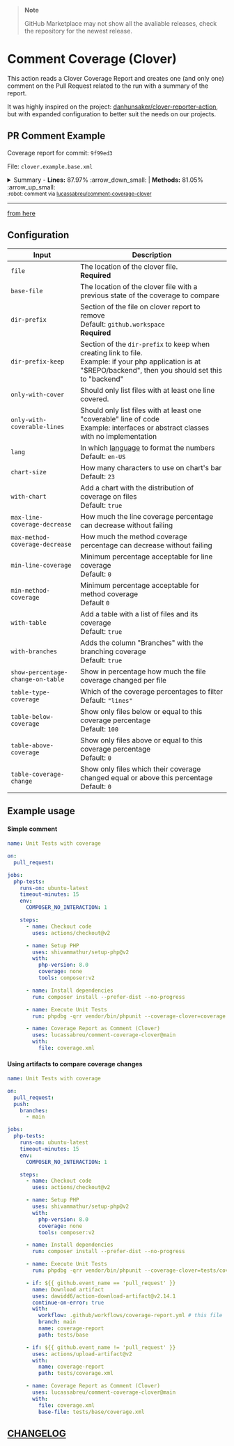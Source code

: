 > **Note**
> 
> GitHub Marketplace may not show all the avaliable releases, check the repository for the newest release.

Comment Coverage (Clover)
=========================

This action reads a Clover Coverage Report and creates one (and only one) comment on the Pull Request
related to the run with a summary of the report.

It was highly inspired on the project: [danhunsaker/clover-reporter-action],
but with expanded configuration to better suit the needs on our projects.

PR Comment Example
------------------

Coverage report for commit: `9f99ed3`

File: `clover.example.base.xml`

  <details><summary>Summary - <b>Lines:</b> <span title="1,894 out of 2,153">87.97%</span> <span title="Was 88.03%, now is 87.97%">:arrow_down_small:</span> | <b>Methods:</b> <span title="355 out of 438">81.05%</span> <span title="Was 81.01%, now is 81.05%">:arrow_up_small:</span></summary><br/><table><thead><tr><th>Files</th><th>Lines</th><th>Methods</th><th>Branches</th></tr></thead><tbody><tr><td colspan=4><b>src/main/php/PHPMD</b></td></tr><tr><td>&nbsp; &nbsp;<a href="https://github.com/lucassabreu/comment-coverage-clover/blob/8a14a4f05af18bdc1376ec78fc148813204c2e7d/src/main/php/PHPMD/AbstractNode.php">AbstractNode.php</a></td><td><span title="37 out of 43">86.05%</span></td><td><span title="12 out of 17">70.59%</span></td><td><span title="0 out of 0">-</span></td></tr><tr><td>&nbsp; &nbsp;<a href="https://github.com/lucassabreu/comment-coverage-clover/blob/8a14a4f05af18bdc1376ec78fc148813204c2e7d/src/main/php/PHPMD/AbstractRenderer.php">AbstractRenderer.php</a></td><td><span title="2 out of 2">100.00%</span></td><td><span title="2 out of 2">100.00%</span></td><td><span title="0 out of 0">-</span></td></tr><tr><td>&nbsp; &nbsp;<a href="https://github.com/lucassabreu/comment-coverage-clover/blob/8a14a4f05af18bdc1376ec78fc148813204c2e7d/src/main/php/PHPMD/AbstractRule.php">AbstractRule.php</a></td><td><span title="28 out of 35">80.00%</span></td><td><span title="18 out of 25">72.00%</span></td><td><span title="0 out of 0">-</span></td></tr><tr><td>&nbsp; &nbsp;<a href="https://github.com/lucassabreu/comment-coverage-clover/blob/8a14a4f05af18bdc1376ec78fc148813204c2e7d/src/main/php/PHPMD/PHPMD.php">PHPMD.php</a></td><td><span title="28 out of 31">90.32%</span></td><td><span title="9 out of 12">75.00%</span></td><td><span title="0 out of 0">-</span></td></tr><tr><td>&nbsp; &nbsp;<a href="https://github.com/lucassabreu/comment-coverage-clover/blob/8a14a4f05af18bdc1376ec78fc148813204c2e7d/src/main/php/PHPMD/Parser.php">Parser.php</a></td><td><span title="33 out of 37">89.19%</span></td><td><span title="13 out of 14">92.86%</span></td><td><span title="0 out of 0">-</span></td></tr><tr><td>&nbsp; &nbsp;<a href="https://github.com/lucassabreu/comment-coverage-clover/blob/8a14a4f05af18bdc1376ec78fc148813204c2e7d/src/main/php/PHPMD/ParserFactory.php">ParserFactory.php</a></td><td><span title="29 out of 32">90.63%</span></td><td><span title="5 out of 7">71.43%</span></td><td><span title="0 out of 0">-</span></td></tr><tr><td>&nbsp; &nbsp;<a href="https://github.com/lucassabreu/comment-coverage-clover/blob/8a14a4f05af18bdc1376ec78fc148813204c2e7d/src/main/php/PHPMD/ProcessingError.php">ProcessingError.php</a></td><td><span title="9 out of 9">100.00%</span></td><td><span title="4 out of 4">100.00%</span></td><td><span title="0 out of 0">-</span></td></tr><tr><td>&nbsp; &nbsp;<a href="https://github.com/lucassabreu/comment-coverage-clover/blob/8a14a4f05af18bdc1376ec78fc148813204c2e7d/src/main/php/PHPMD/Report.php">Report.php</a></td><td><span title="24 out of 24">100.00%</span></td><td><span title="10 out of 10">100.00%</span></td><td><span title="0 out of 0">-</span></td></tr><tr><td>&nbsp; &nbsp;<a href="https://github.com/lucassabreu/comment-coverage-clover/blob/8a14a4f05af18bdc1376ec78fc148813204c2e7d/src/main/php/PHPMD/RuleSet.php">RuleSet.php</a></td><td><span title="27 out of 31">87.10%</span></td><td><span title="10 out of 14">71.43%</span></td><td><span title="0 out of 0">-</span></td></tr><tr><td>&nbsp; &nbsp;<a href="https://github.com/lucassabreu/comment-coverage-clover/blob/8a14a4f05af18bdc1376ec78fc148813204c2e7d/src/main/php/PHPMD/RuleSetFactory.php">RuleSetFactory.php</a></td><td><span title="157 out of 163">96.32%</span></td><td><span title="19 out of 22">86.36%</span></td><td><span title="0 out of 0">-</span></td></tr><tr><td>&nbsp; &nbsp;<a href="https://github.com/lucassabreu/comment-coverage-clover/blob/8a14a4f05af18bdc1376ec78fc148813204c2e7d/src/main/php/PHPMD/RuleViolation.php">RuleViolation.php</a></td><td><span title="22 out of 30">73.33%</span></td><td><span title="4 out of 12">33.33%</span></td><td><span title="0 out of 0">-</span></td></tr><tr><td colspan=4><b>src/main/php/PHPMD/Baseline</b></td></tr><tr><td>&nbsp; &nbsp;<a href="https://github.com/lucassabreu/comment-coverage-clover/blob/8a14a4f05af18bdc1376ec78fc148813204c2e7d/src/main/php/PHPMD/Baseline/BaselineFileFinder.php">BaselineFileFinder.php</a></td><td><span title="20 out of 20">100.00%</span></td><td><span title="5 out of 5">100.00%</span></td><td><span title="0 out of 0">-</span></td></tr><tr><td>&nbsp; &nbsp;<a href="https://github.com/lucassabreu/comment-coverage-clover/blob/8a14a4f05af18bdc1376ec78fc148813204c2e7d/src/main/php/PHPMD/Baseline/BaselineSet.php">BaselineSet.php</a></td><td><span title="8 out of 8">100.00%</span></td><td><span title="2 out of 2">100.00%</span></td><td><span title="0 out of 0">-</span></td></tr><tr><td>&nbsp; &nbsp;<a href="https://github.com/lucassabreu/comment-coverage-clover/blob/8a14a4f05af18bdc1376ec78fc148813204c2e7d/src/main/php/PHPMD/Baseline/BaselineSetFactory.php">BaselineSetFactory.php</a></td><td><span title="21 out of 21">100.00%</span></td><td><span title="1 out of 1">100.00%</span></td><td><span title="0 out of 0">-</span></td></tr><tr><td>&nbsp; &nbsp;<a href="https://github.com/lucassabreu/comment-coverage-clover/blob/8a14a4f05af18bdc1376ec78fc148813204c2e7d/src/main/php/PHPMD/Baseline/BaselineValidator.php">BaselineValidator.php</a></td><td><span title="11 out of 11">100.00%</span></td><td><span title="2 out of 2">100.00%</span></td><td><span title="0 out of 0">-</span></td></tr><tr><td>&nbsp; &nbsp;<a href="https://github.com/lucassabreu/comment-coverage-clover/blob/8a14a4f05af18bdc1376ec78fc148813204c2e7d/src/main/php/PHPMD/Baseline/ViolationBaseline.php">ViolationBaseline.php</a></td><td><span title="6 out of 6">100.00%</span></td><td><span title="4 out of 4">100.00%</span></td><td><span title="0 out of 0">-</span></td></tr><tr><td colspan=4><b>src/main/php/PHPMD/Exception</b></td></tr><tr><td>&nbsp; &nbsp;<a href="https://github.com/lucassabreu/comment-coverage-clover/blob/8a14a4f05af18bdc1376ec78fc148813204c2e7d/src/main/php/PHPMD/Exception/RuleClassFileNotFoundException.php">RuleClassFileNotFoundException.php</a></td><td><span title="1 out of 1">100.00%</span></td><td><span title="1 out of 1">100.00%</span></td><td><span title="0 out of 0">-</span></td></tr><tr><td>&nbsp; &nbsp;<a href="https://github.com/lucassabreu/comment-coverage-clover/blob/8a14a4f05af18bdc1376ec78fc148813204c2e7d/src/main/php/PHPMD/Exception/RuleClassNotFoundException.php">RuleClassNotFoundException.php</a></td><td><span title="1 out of 1">100.00%</span></td><td><span title="1 out of 1">100.00%</span></td><td><span title="0 out of 0">-</span></td></tr><tr><td>&nbsp; &nbsp;<a href="https://github.com/lucassabreu/comment-coverage-clover/blob/8a14a4f05af18bdc1376ec78fc148813204c2e7d/src/main/php/PHPMD/Exception/RuleSetNotFoundException.php">RuleSetNotFoundException.php</a></td><td><span title="1 out of 1">100.00%</span></td><td><span title="1 out of 1">100.00%</span></td><td><span title="0 out of 0">-</span></td></tr><tr><td colspan=4><b>src/main/php/PHPMD/Node</b></td></tr><tr><td>&nbsp; &nbsp;<a href="https://github.com/lucassabreu/comment-coverage-clover/blob/8a14a4f05af18bdc1376ec78fc148813204c2e7d/src/main/php/PHPMD/Node/ASTNode.php">ASTNode.php</a></td><td><span title="9 out of 9">100.00%</span></td><td><span title="8 out of 8">100.00%</span></td><td><span title="0 out of 0">-</span></td></tr><tr><td>&nbsp; &nbsp;<a href="https://github.com/lucassabreu/comment-coverage-clover/blob/8a14a4f05af18bdc1376ec78fc148813204c2e7d/src/main/php/PHPMD/Node/AbstractCallableNode.php">AbstractCallableNode.php</a></td><td><span title="2 out of 2">100.00%</span></td><td><span title="2 out of 2">100.00%</span></td><td><span title="0 out of 0">-</span></td></tr><tr><td>&nbsp; &nbsp;<a href="https://github.com/lucassabreu/comment-coverage-clover/blob/8a14a4f05af18bdc1376ec78fc148813204c2e7d/src/main/php/PHPMD/Node/AbstractNode.php">AbstractNode.php</a></td><td><span title="3 out of 3">100.00%</span></td><td><span title="1 out of 1">100.00%</span></td><td><span title="0 out of 0">-</span></td></tr><tr><td>&nbsp; &nbsp;<a href="https://github.com/lucassabreu/comment-coverage-clover/blob/8a14a4f05af18bdc1376ec78fc148813204c2e7d/src/main/php/PHPMD/Node/AbstractTypeNode.php">AbstractTypeNode.php</a></td><td><span title="14 out of 14">100.00%</span></td><td><span title="7 out of 7">100.00%</span></td><td><span title="0 out of 0">-</span></td></tr><tr><td>&nbsp; &nbsp;<a href="https://github.com/lucassabreu/comment-coverage-clover/blob/8a14a4f05af18bdc1376ec78fc148813204c2e7d/src/main/php/PHPMD/Node/Annotation.php">Annotation.php</a></td><td><span title="12 out of 12">100.00%</span></td><td><span title="3 out of 3">100.00%</span></td><td><span title="0 out of 0">-</span></td></tr><tr><td>&nbsp; &nbsp;<a href="https://github.com/lucassabreu/comment-coverage-clover/blob/8a14a4f05af18bdc1376ec78fc148813204c2e7d/src/main/php/PHPMD/Node/Annotations.php">Annotations.php</a></td><td><span title="9 out of 9">100.00%</span></td><td><span title="2 out of 2">100.00%</span></td><td><span title="0 out of 0">-</span></td></tr><tr><td>&nbsp; &nbsp;<a href="https://github.com/lucassabreu/comment-coverage-clover/blob/8a14a4f05af18bdc1376ec78fc148813204c2e7d/src/main/php/PHPMD/Node/ClassNode.php">ClassNode.php</a></td><td><span title="1 out of 1">100.00%</span></td><td><span title="1 out of 1">100.00%</span></td><td><span title="0 out of 0">-</span></td></tr><tr><td>&nbsp; &nbsp;<a href="https://github.com/lucassabreu/comment-coverage-clover/blob/8a14a4f05af18bdc1376ec78fc148813204c2e7d/src/main/php/PHPMD/Node/FunctionNode.php">FunctionNode.php</a></td><td><span title="2 out of 4">50.00%</span></td><td><span title="2 out of 4">50.00%</span></td><td><span title="0 out of 0">-</span></td></tr><tr><td>&nbsp; &nbsp;<a href="https://github.com/lucassabreu/comment-coverage-clover/blob/8a14a4f05af18bdc1376ec78fc148813204c2e7d/src/main/php/PHPMD/Node/InterfaceNode.php">InterfaceNode.php</a></td><td><span title="1 out of 1">100.00%</span></td><td><span title="1 out of 1">100.00%</span></td><td><span title="0 out of 0">-</span></td></tr><tr><td>&nbsp; &nbsp;<a href="https://github.com/lucassabreu/comment-coverage-clover/blob/8a14a4f05af18bdc1376ec78fc148813204c2e7d/src/main/php/PHPMD/Node/MethodNode.php">MethodNode.php</a></td><td><span title="32 out of 32">100.00%</span></td><td><span title="8 out of 8">100.00%</span></td><td><span title="0 out of 0">-</span></td></tr><tr><td>&nbsp; &nbsp;<a href="https://github.com/lucassabreu/comment-coverage-clover/blob/8a14a4f05af18bdc1376ec78fc148813204c2e7d/src/main/php/PHPMD/Node/TraitNode.php">TraitNode.php</a></td><td><span title="1 out of 1">100.00%</span></td><td><span title="1 out of 1">100.00%</span></td><td><span title="0 out of 0">-</span></td></tr><tr><td colspan=4><b>src/main/php/PHPMD/Renderer</b></td></tr><tr><td>&nbsp; &nbsp;<a href="https://github.com/lucassabreu/comment-coverage-clover/blob/8a14a4f05af18bdc1376ec78fc148813204c2e7d/src/main/php/PHPMD/Renderer/BaselineRenderer.php">BaselineRenderer.php</a></td><td><span title="20 out of 20">100.00%</span></td><td><span title="2 out of 2">100.00%</span></td><td><span title="0 out of 0">-</span></td></tr><tr><td>&nbsp; &nbsp;<a href="https://github.com/lucassabreu/comment-coverage-clover/blob/8a14a4f05af18bdc1376ec78fc148813204c2e7d/src/main/php/PHPMD/Renderer/GitHubRenderer.php">GitHubRenderer.php</a></td><td><span title="15 out of 15">100.00%</span></td><td><span title="1 out of 1">100.00%</span></td><td><span title="0 out of 0">-</span></td></tr><tr><td>&nbsp; &nbsp;<a href="https://github.com/lucassabreu/comment-coverage-clover/blob/8a14a4f05af18bdc1376ec78fc148813204c2e7d/src/main/php/PHPMD/Renderer/HTMLRenderer.php">HTMLRenderer.php</a></td><td><span title="102 out of 119">85.71%</span></td><td><span title="7 out of 11">63.64%</span></td><td><span title="0 out of 0">-</span></td></tr><tr><td>&nbsp; &nbsp;<a href="https://github.com/lucassabreu/comment-coverage-clover/blob/8a14a4f05af18bdc1376ec78fc148813204c2e7d/src/main/php/PHPMD/Renderer/JSONRenderer.php">JSONRenderer.php</a></td><td><span title="39 out of 39">100.00%</span></td><td><span title="5 out of 5">100.00%</span></td><td><span title="0 out of 0">-</span></td></tr><tr><td>&nbsp; &nbsp;<a href="https://github.com/lucassabreu/comment-coverage-clover/blob/8a14a4f05af18bdc1376ec78fc148813204c2e7d/src/main/php/PHPMD/Renderer/RendererFactory.php">RendererFactory.php</a></td><td><span title="4 out of 4">100.00%</span></td><td><span title="1 out of 1">100.00%</span></td><td><span title="0 out of 0">-</span></td></tr><tr><td>&nbsp; &nbsp;<a href="https://github.com/lucassabreu/comment-coverage-clover/blob/8a14a4f05af18bdc1376ec78fc148813204c2e7d/src/main/php/PHPMD/Renderer/SARIFRenderer.php">SARIFRenderer.php</a></td><td><span title="60 out of 61">98.36%</span></td><td><span title="4 out of 5">80.00%</span></td><td><span title="0 out of 0">-</span></td></tr><tr><td>&nbsp; &nbsp;<a href="https://github.com/lucassabreu/comment-coverage-clover/blob/8a14a4f05af18bdc1376ec78fc148813204c2e7d/src/main/php/PHPMD/Renderer/TextRenderer.php">TextRenderer.php</a></td><td><span title="13 out of 13">100.00%</span></td><td><span title="1 out of 1">100.00%</span></td><td><span title="0 out of 0">-</span></td></tr><tr><td>&nbsp; &nbsp;<a href="https://github.com/lucassabreu/comment-coverage-clover/blob/8a14a4f05af18bdc1376ec78fc148813204c2e7d/src/main/php/PHPMD/Renderer/XMLRenderer.php">XMLRenderer.php</a></td><td><span title="41 out of 41">100.00%</span></td><td><span title="3 out of 3">100.00%</span></td><td><span title="0 out of 0">-</span></td></tr><tr><td colspan=4><b>src/main/php/PHPMD/Rule</b></td></tr><tr><td>&nbsp; &nbsp;<a href="https://github.com/lucassabreu/comment-coverage-clover/blob/8a14a4f05af18bdc1376ec78fc148813204c2e7d/src/main/php/PHPMD/Rule/AbstractLocalVariable.php">AbstractLocalVariable.php</a></td><td><span title="62 out of 71">87.32%</span></td><td><span title="9 out of 13">69.23%</span></td><td><span title="0 out of 0">-</span></td></tr><tr><td>&nbsp; &nbsp;<a href="https://github.com/lucassabreu/comment-coverage-clover/blob/8a14a4f05af18bdc1376ec78fc148813204c2e7d/src/main/php/PHPMD/Rule/CyclomaticComplexity.php">CyclomaticComplexity.php</a></td><td><span title="10 out of 10">100.00%</span></td><td><span title="1 out of 1">100.00%</span></td><td><span title="0 out of 0">-</span></td></tr><tr><td>&nbsp; &nbsp;<a href="https://github.com/lucassabreu/comment-coverage-clover/blob/8a14a4f05af18bdc1376ec78fc148813204c2e7d/src/main/php/PHPMD/Rule/ExcessivePublicCount.php">ExcessivePublicCount.php</a></td><td><span title="10 out of 10">100.00%</span></td><td><span title="1 out of 1">100.00%</span></td><td><span title="0 out of 0">-</span></td></tr><tr><td>&nbsp; &nbsp;<a href="https://github.com/lucassabreu/comment-coverage-clover/blob/8a14a4f05af18bdc1376ec78fc148813204c2e7d/src/main/php/PHPMD/Rule/UnusedFormalParameter.php">UnusedFormalParameter.php</a></td><td><span title="55 out of 55">100.00%</span></td><td><span title="10 out of 10">100.00%</span></td><td><span title="0 out of 0">-</span></td></tr><tr><td>&nbsp; &nbsp;<a href="https://github.com/lucassabreu/comment-coverage-clover/blob/8a14a4f05af18bdc1376ec78fc148813204c2e7d/src/main/php/PHPMD/Rule/UnusedLocalVariable.php">UnusedLocalVariable.php</a></td><td><span title="63 out of 65">96.92%</span></td><td><span title="11 out of 13">84.62%</span></td><td><span title="0 out of 0">-</span></td></tr><tr><td>&nbsp; &nbsp;<a href="https://github.com/lucassabreu/comment-coverage-clover/blob/8a14a4f05af18bdc1376ec78fc148813204c2e7d/src/main/php/PHPMD/Rule/UnusedPrivateField.php">UnusedPrivateField.php</a></td><td><span title="42 out of 43">97.67%</span></td><td><span title="8 out of 9">88.89%</span></td><td><span title="0 out of 0">-</span></td></tr><tr><td>&nbsp; &nbsp;<a href="https://github.com/lucassabreu/comment-coverage-clover/blob/8a14a4f05af18bdc1376ec78fc148813204c2e7d/src/main/php/PHPMD/Rule/UnusedPrivateMethod.php">UnusedPrivateMethod.php</a></td><td><span title="25 out of 25">100.00%</span></td><td><span title="6 out of 6">100.00%</span></td><td><span title="0 out of 0">-</span></td></tr><tr><td colspan=4><b>src/main/php/PHPMD/Rule/CleanCode</b></td></tr><tr><td>&nbsp; &nbsp;<a href="https://github.com/lucassabreu/comment-coverage-clover/blob/8a14a4f05af18bdc1376ec78fc148813204c2e7d/src/main/php/PHPMD/Rule/CleanCode/DuplicatedArrayKey.php">DuplicatedArrayKey.php</a></td><td><span title="27 out of 32">84.38%</span></td><td><span title="2 out of 4">50.00%</span></td><td><span title="0 out of 0">-</span></td></tr><tr><td>&nbsp; &nbsp;<a href="https://github.com/lucassabreu/comment-coverage-clover/blob/8a14a4f05af18bdc1376ec78fc148813204c2e7d/src/main/php/PHPMD/Rule/CleanCode/ElseExpression.php">ElseExpression.php</a></td><td><span title="9 out of 10">90.00%</span></td><td><span title="2 out of 3">66.67%</span></td><td><span title="0 out of 0">-</span></td></tr><tr><td>&nbsp; &nbsp;<a href="https://github.com/lucassabreu/comment-coverage-clover/blob/8a14a4f05af18bdc1376ec78fc148813204c2e7d/src/main/php/PHPMD/Rule/CleanCode/ErrorControlOperator.php">ErrorControlOperator.php</a></td><td><span title="3 out of 3">100.00%</span></td><td><span title="1 out of 1">100.00%</span></td><td><span title="0 out of 0">-</span></td></tr><tr><td>&nbsp; &nbsp;<a href="https://github.com/lucassabreu/comment-coverage-clover/blob/8a14a4f05af18bdc1376ec78fc148813204c2e7d/src/main/php/PHPMD/Rule/CleanCode/IfStatementAssignment.php">IfStatementAssignment.php</a></td><td><span title="19 out of 20">95.00%</span></td><td><span title="4 out of 5">80.00%</span></td><td><span title="0 out of 0">-</span></td></tr><tr><td>&nbsp; &nbsp;<a href="https://github.com/lucassabreu/comment-coverage-clover/blob/8a14a4f05af18bdc1376ec78fc148813204c2e7d/src/main/php/PHPMD/Rule/CleanCode/MissingImport.php">MissingImport.php</a></td><td><span title="15 out of 16">93.75%</span></td><td><span title="2 out of 3">66.67%</span></td><td><span title="0 out of 0">-</span></td></tr><tr><td>&nbsp; &nbsp;<a href="https://github.com/lucassabreu/comment-coverage-clover/blob/8a14a4f05af18bdc1376ec78fc148813204c2e7d/src/main/php/PHPMD/Rule/CleanCode/StaticAccess.php">StaticAccess.php</a></td><td><span title="22 out of 22">100.00%</span></td><td><span title="7 out of 7">100.00%</span></td><td><span title="0 out of 0">-</span></td></tr><tr><td>&nbsp; &nbsp;<a href="https://github.com/lucassabreu/comment-coverage-clover/blob/8a14a4f05af18bdc1376ec78fc148813204c2e7d/src/main/php/PHPMD/Rule/CleanCode/UndefinedVariable.php">UndefinedVariable.php</a></td><td><span title="66 out of 75">88.00%</span></td><td><span title="9 out of 14">64.29%</span></td><td><span title="0 out of 0">-</span></td></tr><tr><td colspan=4><b>src/main/php/PHPMD/Rule/Controversial</b></td></tr><tr><td>&nbsp; &nbsp;<a href="https://github.com/lucassabreu/comment-coverage-clover/blob/8a14a4f05af18bdc1376ec78fc148813204c2e7d/src/main/php/PHPMD/Rule/Controversial/CamelCaseMethodName.php">CamelCaseMethodName.php</a></td><td><span title="11 out of 11">100.00%</span></td><td><span title="2 out of 2">100.00%</span></td><td><span title="0 out of 0">-</span></td></tr><tr><td>&nbsp; &nbsp;<a href="https://github.com/lucassabreu/comment-coverage-clover/blob/8a14a4f05af18bdc1376ec78fc148813204c2e7d/src/main/php/PHPMD/Rule/Controversial/CamelCaseParameterName.php">CamelCaseParameterName.php</a></td><td><span title="8 out of 8">100.00%</span></td><td><span title="2 out of 2">100.00%</span></td><td><span title="0 out of 0">-</span></td></tr><tr><td>&nbsp; &nbsp;<a href="https://github.com/lucassabreu/comment-coverage-clover/blob/8a14a4f05af18bdc1376ec78fc148813204c2e7d/src/main/php/PHPMD/Rule/Controversial/CamelCasePropertyName.php">CamelCasePropertyName.php</a></td><td><span title="10 out of 10">100.00%</span></td><td><span title="1 out of 1">100.00%</span></td><td><span title="0 out of 0">-</span></td></tr><tr><td>&nbsp; &nbsp;<a href="https://github.com/lucassabreu/comment-coverage-clover/blob/8a14a4f05af18bdc1376ec78fc148813204c2e7d/src/main/php/PHPMD/Rule/Controversial/CamelCaseVariableName.php">CamelCaseVariableName.php</a></td><td><span title="15 out of 16">93.75%</span></td><td><span title="1 out of 2">50.00%</span></td><td><span title="0 out of 0">-</span></td></tr><tr><td colspan=4><b>src/main/php/PHPMD/Rule/Design</b></td></tr><tr><td>&nbsp; &nbsp;<a href="https://github.com/lucassabreu/comment-coverage-clover/blob/8a14a4f05af18bdc1376ec78fc148813204c2e7d/src/main/php/PHPMD/Rule/Design/CountInLoopExpression.php">CountInLoopExpression.php</a></td><td><span title="28 out of 30">93.33%</span></td><td><span title="4 out of 5">80.00%</span></td><td><span title="0 out of 0">-</span></td></tr><tr><td>&nbsp; &nbsp;<a href="https://github.com/lucassabreu/comment-coverage-clover/blob/8a14a4f05af18bdc1376ec78fc148813204c2e7d/src/main/php/PHPMD/Rule/Design/CouplingBetweenObjects.php">CouplingBetweenObjects.php</a></td><td><span title="4 out of 4">100.00%</span></td><td><span title="1 out of 1">100.00%</span></td><td><span title="0 out of 0">-</span></td></tr><tr><td>&nbsp; &nbsp;<a href="https://github.com/lucassabreu/comment-coverage-clover/blob/8a14a4f05af18bdc1376ec78fc148813204c2e7d/src/main/php/PHPMD/Rule/Design/DepthOfInheritance.php">DepthOfInheritance.php</a></td><td><span title="13 out of 14">92.86%</span></td><td><span title="0 out of 1">0.00%</span></td><td><span title="0 out of 0">-</span></td></tr><tr><td>&nbsp; &nbsp;<a href="https://github.com/lucassabreu/comment-coverage-clover/blob/8a14a4f05af18bdc1376ec78fc148813204c2e7d/src/main/php/PHPMD/Rule/Design/DevelopmentCodeFragment.php">DevelopmentCodeFragment.php</a></td><td><span title="21 out of 21">100.00%</span></td><td><span title="2 out of 2">100.00%</span></td><td><span title="0 out of 0">-</span></td></tr><tr><td>&nbsp; &nbsp;<a href="https://github.com/lucassabreu/comment-coverage-clover/blob/8a14a4f05af18bdc1376ec78fc148813204c2e7d/src/main/php/PHPMD/Rule/Design/EmptyCatchBlock.php">EmptyCatchBlock.php</a></td><td><span title="4 out of 4">100.00%</span></td><td><span title="1 out of 1">100.00%</span></td><td><span title="0 out of 0">-</span></td></tr><tr><td>&nbsp; &nbsp;<a href="https://github.com/lucassabreu/comment-coverage-clover/blob/8a14a4f05af18bdc1376ec78fc148813204c2e7d/src/main/php/PHPMD/Rule/Design/EvalExpression.php">EvalExpression.php</a></td><td><span title="2 out of 2">100.00%</span></td><td><span title="1 out of 1">100.00%</span></td><td><span title="0 out of 0">-</span></td></tr><tr><td>&nbsp; &nbsp;<a href="https://github.com/lucassabreu/comment-coverage-clover/blob/8a14a4f05af18bdc1376ec78fc148813204c2e7d/src/main/php/PHPMD/Rule/Design/ExitExpression.php">ExitExpression.php</a></td><td><span title="2 out of 2">100.00%</span></td><td><span title="1 out of 1">100.00%</span></td><td><span title="0 out of 0">-</span></td></tr><tr><td>&nbsp; &nbsp;<a href="https://github.com/lucassabreu/comment-coverage-clover/blob/8a14a4f05af18bdc1376ec78fc148813204c2e7d/src/main/php/PHPMD/Rule/Design/GotoStatement.php">GotoStatement.php</a></td><td><span title="2 out of 2">100.00%</span></td><td><span title="1 out of 1">100.00%</span></td><td><span title="0 out of 0">-</span></td></tr><tr><td>&nbsp; &nbsp;<a href="https://github.com/lucassabreu/comment-coverage-clover/blob/8a14a4f05af18bdc1376ec78fc148813204c2e7d/src/main/php/PHPMD/Rule/Design/LongClass.php">LongClass.php</a></td><td><span title="9 out of 9">100.00%</span></td><td><span title="1 out of 1">100.00%</span></td><td><span title="0 out of 0">-</span></td></tr><tr><td>&nbsp; &nbsp;<a href="https://github.com/lucassabreu/comment-coverage-clover/blob/8a14a4f05af18bdc1376ec78fc148813204c2e7d/src/main/php/PHPMD/Rule/Design/LongMethod.php">LongMethod.php</a></td><td><span title="14 out of 14">100.00%</span></td><td><span title="1 out of 1">100.00%</span></td><td><span title="0 out of 0">-</span></td></tr><tr><td>&nbsp; &nbsp;<a href="https://github.com/lucassabreu/comment-coverage-clover/blob/8a14a4f05af18bdc1376ec78fc148813204c2e7d/src/main/php/PHPMD/Rule/Design/LongParameterList.php">LongParameterList.php</a></td><td><span title="10 out of 10">100.00%</span></td><td><span title="1 out of 1">100.00%</span></td><td><span title="0 out of 0">-</span></td></tr><tr><td>&nbsp; &nbsp;<a href="https://github.com/lucassabreu/comment-coverage-clover/blob/8a14a4f05af18bdc1376ec78fc148813204c2e7d/src/main/php/PHPMD/Rule/Design/NpathComplexity.php">NpathComplexity.php</a></td><td><span title="10 out of 10">100.00%</span></td><td><span title="1 out of 1">100.00%</span></td><td><span title="0 out of 0">-</span></td></tr><tr><td>&nbsp; &nbsp;<a href="https://github.com/lucassabreu/comment-coverage-clover/blob/8a14a4f05af18bdc1376ec78fc148813204c2e7d/src/main/php/PHPMD/Rule/Design/NumberOfChildren.php">NumberOfChildren.php</a></td><td><span title="9 out of 9">100.00%</span></td><td><span title="1 out of 1">100.00%</span></td><td><span title="0 out of 0">-</span></td></tr><tr><td>&nbsp; &nbsp;<a href="https://github.com/lucassabreu/comment-coverage-clover/blob/8a14a4f05af18bdc1376ec78fc148813204c2e7d/src/main/php/PHPMD/Rule/Design/TooManyFields.php">TooManyFields.php</a></td><td><span title="10 out of 10">100.00%</span></td><td><span title="1 out of 1">100.00%</span></td><td><span title="0 out of 0">-</span></td></tr><tr><td>&nbsp; &nbsp;<a href="https://github.com/lucassabreu/comment-coverage-clover/blob/8a14a4f05af18bdc1376ec78fc148813204c2e7d/src/main/php/PHPMD/Rule/Design/TooManyMethods.php">TooManyMethods.php</a></td><td><span title="18 out of 18">100.00%</span></td><td><span title="2 out of 2">100.00%</span></td><td><span title="0 out of 0">-</span></td></tr><tr><td>&nbsp; &nbsp;<a href="https://github.com/lucassabreu/comment-coverage-clover/blob/8a14a4f05af18bdc1376ec78fc148813204c2e7d/src/main/php/PHPMD/Rule/Design/TooManyPublicMethods.php">TooManyPublicMethods.php</a></td><td><span title="21 out of 21">100.00%</span></td><td><span title="3 out of 3">100.00%</span></td><td><span title="0 out of 0">-</span></td></tr><tr><td>&nbsp; &nbsp;<a href="https://github.com/lucassabreu/comment-coverage-clover/blob/8a14a4f05af18bdc1376ec78fc148813204c2e7d/src/main/php/PHPMD/Rule/Design/WeightedMethodCount.php">WeightedMethodCount.php</a></td><td><span title="4 out of 4">100.00%</span></td><td><span title="1 out of 1">100.00%</span></td><td><span title="0 out of 0">-</span></td></tr><tr><td colspan=4><b>src/main/php/PHPMD/Rule/Naming</b></td></tr><tr><td>&nbsp; &nbsp;<a href="https://github.com/lucassabreu/comment-coverage-clover/blob/8a14a4f05af18bdc1376ec78fc148813204c2e7d/src/main/php/PHPMD/Rule/Naming/BooleanGetMethodName.php">BooleanGetMethodName.php</a></td><td><span title="11 out of 11">100.00%</span></td><td><span title="5 out of 5">100.00%</span></td><td><span title="0 out of 0">-</span></td></tr><tr><td>&nbsp; &nbsp;<a href="https://github.com/lucassabreu/comment-coverage-clover/blob/8a14a4f05af18bdc1376ec78fc148813204c2e7d/src/main/php/PHPMD/Rule/Naming/ConstantNamingConventions.php">ConstantNamingConventions.php</a></td><td><span title="3 out of 3">100.00%</span></td><td><span title="1 out of 1">100.00%</span></td><td><span title="0 out of 0">-</span></td></tr><tr><td>&nbsp; &nbsp;<a href="https://github.com/lucassabreu/comment-coverage-clover/blob/8a14a4f05af18bdc1376ec78fc148813204c2e7d/src/main/php/PHPMD/Rule/Naming/ConstructorWithNameAsEnclosingClass.php">ConstructorWithNameAsEnclosingClass.php</a></td><td><span title="8 out of 9">88.89%</span></td><td><span title="0 out of 1">0.00%</span></td><td><span title="0 out of 0">-</span></td></tr><tr><td>&nbsp; &nbsp;<a href="https://github.com/lucassabreu/comment-coverage-clover/blob/8a14a4f05af18bdc1376ec78fc148813204c2e7d/src/main/php/PHPMD/Rule/Naming/LongClassName.php">LongClassName.php</a></td><td><span title="10 out of 10">100.00%</span></td><td><span title="2 out of 2">100.00%</span></td><td><span title="0 out of 0">-</span></td></tr><tr><td>&nbsp; &nbsp;<a href="https://github.com/lucassabreu/comment-coverage-clover/blob/8a14a4f05af18bdc1376ec78fc148813204c2e7d/src/main/php/PHPMD/Rule/Naming/LongVariable.php">LongVariable.php</a></td><td><span title="40 out of 40">100.00%</span></td><td><span title="9 out of 9">100.00%</span></td><td><span title="0 out of 0">-</span></td></tr><tr><td>&nbsp; &nbsp;<a href="https://github.com/lucassabreu/comment-coverage-clover/blob/8a14a4f05af18bdc1376ec78fc148813204c2e7d/src/main/php/PHPMD/Rule/Naming/ShortClassName.php">ShortClassName.php</a></td><td><span title="12 out of 12">100.00%</span></td><td><span title="2 out of 2">100.00%</span></td><td><span title="0 out of 0">-</span></td></tr><tr><td>&nbsp; &nbsp;<a href="https://github.com/lucassabreu/comment-coverage-clover/blob/8a14a4f05af18bdc1376ec78fc148813204c2e7d/src/main/php/PHPMD/Rule/Naming/ShortMethodName.php">ShortMethodName.php</a></td><td><span title="15 out of 15">100.00%</span></td><td><span title="2 out of 2">100.00%</span></td><td><span title="0 out of 0">-</span></td></tr><tr><td>&nbsp; &nbsp;<a href="https://github.com/lucassabreu/comment-coverage-clover/blob/8a14a4f05af18bdc1376ec78fc148813204c2e7d/src/main/php/PHPMD/Rule/Naming/ShortVariable.php">ShortVariable.php</a></td><td><span title="63 out of 65">96.92%</span></td><td><span title="12 out of 13">92.31%</span></td><td><span title="0 out of 0">-</span></td></tr><tr><td colspan=4><b>src/main/php/PHPMD/TextUI</b></td></tr><tr><td>&nbsp; &nbsp;<a href="https://github.com/lucassabreu/comment-coverage-clover/blob/8a14a4f05af18bdc1376ec78fc148813204c2e7d/src/main/php/PHPMD/TextUI/Command.php">Command.php</a></td><td><span title="65 out of 65">100.00%</span></td><td><span title="3 out of 3">100.00%</span></td><td><span title="0 out of 0">-</span></td></tr><tr><td>&nbsp; &nbsp;<a href="https://github.com/lucassabreu/comment-coverage-clover/blob/8a14a4f05af18bdc1376ec78fc148813204c2e7d/src/main/php/PHPMD/TextUI/CommandLineOptions.php">CommandLineOptions.php</a></td><td><span title="130 out of 182">71.43%</span></td><td><span title="24 out of 31">77.42%</span></td><td><span title="0 out of 0">-</span></td></tr><tr><td colspan=4><b>src/main/php/PHPMD/Utility</b></td></tr><tr><td>&nbsp; &nbsp;<a href="https://github.com/lucassabreu/comment-coverage-clover/blob/8a14a4f05af18bdc1376ec78fc148813204c2e7d/src/main/php/PHPMD/Utility/Paths.php">Paths.php</a></td><td><span title="14 out of 14">100.00%</span></td><td><span title="4 out of 4">100.00%</span></td><td><span title="0 out of 0">-</span></td></tr><tr><td>&nbsp; &nbsp;<a href="https://github.com/lucassabreu/comment-coverage-clover/blob/8a14a4f05af18bdc1376ec78fc148813204c2e7d/src/main/php/PHPMD/Utility/Strings.php">Strings.php</a></td><td><span title="13 out of 13">100.00%</span></td><td><span title="3 out of 3">100.00%</span></td><td><span title="0 out of 0">-</span></td></tr></tbody></table></details>
  <sub data-file="clover.example.base.xml">
  :robot: comment via <a href="https://github.com/lucassabreu/comment-coverage-clover">lucassabreu/comment-coverage-clover</a>
</sub>

---

[from here](https://github.com/lucassabreu/comment-coverage-clover/pull/4#issuecomment-899132600)

Configuration
-------------

| Input                             | Description                                                                                                                                                               |
|-----------------------------------|---------------------------------------------------------------------------------------------------------------------------------------------------------------------------|
| `file`                            | The location of the clover file. <br/> **Required**                                                                                                                       |
| `base-file`                       | The location of the clover file with a previous state of the coverage to compare                                                                                          |
| `dir-prefix`                      | Section of the file on clover report to remove <br/> Default: `github.workspace` <br/> **Required**                                                                       |
| `dir-prefix-keep`                 | Section of the `dir-prefix` to keep when creating link to file.<br/>Example: if your php application is at "$REPO/backend", then you should set this to "backend"         |
| `only-with-cover`                 | Should only list files with at least one line covered.                                                                                                                    |
| `only-with-coverable-lines`       | Should only list files with at least one "coverable" line of code<br/>Example: interfaces or abstract classes with no implementation                                      |
| `lang`                            | In which [language](https://developer.mozilla.org/pt-BR/docs/Web/JavaScript/Reference/Global_Objects/Intl#argumento_locales) to format the numbers <br/> Default: `en-US` |
| `chart-size`                      | How many characters to use on chart's bar<br/> Default: `23`                                                                                                              |
| `with-chart`                      | Add a chart with the distribution of coverage on files<br/> Default: `true`                                                                                               |
| `max-line-coverage-decrease`      | How much the line coverage percentage can decrease without failing                                                                                                        |
| `max-method-coverage-decrease`    | How much the method coverage percentage can decrease without failing                                                                                                      |
| `min-line-coverage`               | Minimum percentage acceptable for line coverage <br/> Default: `0`                                                                                                        |
| `min-method-coverage`             | Minimum percentage acceptable for method coverage <br/>Default `0`                                                                                                        |
| `with-table`                      | Add a table with a list of files and its coverage <br/> Default: `true`                                                                                                   |
| `with-branches`                   | Adds the column "Branches" with the branching coverage <br/> Default: `true`                                                                                              |
| `show-percentage-change-on-table` | Show in percentage how much the file coverage changed per file                                                                                                            |
| `table-type-coverage`             | Which of the coverage percentages to filter <br/> Default: `"lines"`                                                                                                      |
| `table-below-coverage`            | Show only files below or equal to this coverage percentage <br/> Default: `100`                                                                                           |
| `table-above-coverage`            | Show only files above or equal to this coverage percentage <br/> Default: `0`                                                                                             |
| `table-coverage-change`           | Show only files which their coverage changed equal or above this percentage <br/> Default: `0`                                                                            |

Example usage
-------------

#### Simple comment

```yaml
name: Unit Tests with coverage

on:
  pull_request:

jobs:
  php-tests:
    runs-on: ubuntu-latest
    timeout-minutes: 15
    env:
      COMPOSER_NO_INTERACTION: 1

    steps:
      - name: Checkout code
        uses: actions/checkout@v2

      - name: Setup PHP
        uses: shivammathur/setup-php@v2
        with:
          php-version: 8.0
          coverage: none
          tools: composer:v2

      - name: Install dependencies
        run: composer install --prefer-dist --no-progress

      - name: Execute Unit Tests
        run: phpdbg -qrr vendor/bin/phpunit --coverage-clover=coverage.xml

      - name: Coverage Report as Comment (Clover)
        uses: lucassabreu/comment-coverage-clover@main
        with:
          file: coverage.xml
```

#### Using artifacts to compare coverage changes

```yaml
name: Unit Tests with coverage

on:
  pull_request:
  push:
    branches:
      - main

jobs:
  php-tests:
    runs-on: ubuntu-latest
    timeout-minutes: 15
    env:
      COMPOSER_NO_INTERACTION: 1

    steps:
      - name: Checkout code
        uses: actions/checkout@v2

      - name: Setup PHP
        uses: shivammathur/setup-php@v2
        with:
          php-version: 8.0
          coverage: none
          tools: composer:v2

      - name: Install dependencies
        run: composer install --prefer-dist --no-progress

      - name: Execute Unit Tests
        run: phpdbg -qrr vendor/bin/phpunit --coverage-clover=tests/coverage.xml

      - if: ${{ github.event_name == 'pull_request' }}
        name: Download artifact
        uses: dawidd6/action-download-artifact@v2.14.1
        continue-on-error: true
        with:
          workflow: .github/workflows/coverage-report.yml # this file
          branch: main
          name: coverage-report
          path: tests/base

      - if: ${{ github.event_name != 'pull_request' }}
        uses: actions/upload-artifact@v2
        with:
          name: coverage-report
          path: tests/coverage.xml

      - name: Coverage Report as Comment (Clover)
        uses: lucassabreu/comment-coverage-clover@main
        with:
          file: coverage.xml
          base-file: tests/base/coverage.xml
```

[CHANGELOG](CHANGELOG.md)
---------

[danhunsaker/clover-reporter-action]: https://github.com/danhunsaker/clover-reporter-action
